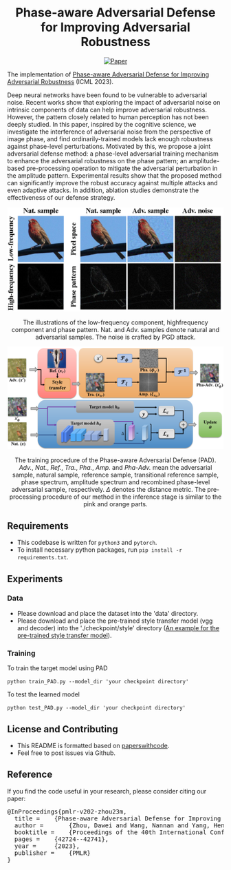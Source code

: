 <div align="center">   
  
# Phase-aware Adversarial Defense for Improving Adversarial Robustness
[![Paper](https://img.shields.io/badge/paper-ICML-green)](https://proceedings.mlr.press/v202/zhou23m/zhou23m.pdf)

</div>

The implementation of [Phase-aware Adversarial Defense for Improving Adversarial Robustness](https://proceedings.mlr.press/v202/zhou23m/zhou23m.pdf) (ICML 2023).

Deep neural networks have been found to be vulnerable to adversarial noise. Recent works show that exploring the impact of adversarial noise on intrinsic components of data can help improve adversarial robustness. However, the pattern closely related to human perception has not been deeply studied. In this paper, inspired by the cognitive science, we investigate the interference of adversarial noise from the perspective of image phase, and find ordinarily-trained models lack enough robustness against phase-level perturbations. Motivated by this, we propose a joint adversarial defense method: a phase-level adversarial training mechanism to enhance the adversarial robustness on the phase pattern; an amplitude-based pre-processing operation to mitigate the adversarial perturbation in the amplitude pattern. Experimental results show that the proposed method can significantly improve the robust accuracy against multiple attacks and even adaptive attacks. In addition, ablation studies demonstrate the effectiveness of our defense strategy.


<p float="left" align="center">
<img src="arch.png" width="800" /> 
<figcaption align="center">
The illustrations of the low-frequency component, highfrequency component and phase pattern. Nat. and Adv. samples denote natural and adversarial samples. The noise is crafted by PGD attack.
</figcaption>
</p>


<p float="left" align="center">
<img src="method.png" width="800" /> 
<figcaption align="center">
  
The training procedure of the Phase-aware Adversarial Defense (PAD). *Adv.*, *Nat.*, *Ref.*, *Tra.*, *Pha.*, *Amp.* and *Pha-Adv.* mean the adversarial sample, natural sample, reference sample, transitional reference sample, phase spectrum, amplitude spectrum and recombined phase-level adversarial sample, respectively. $\Delta$ denotes the distance metric. The pre-processing procedure of our method in the inference stage is similar to the pink and orange parts.
</figcaption>
</p>


## Requirements
- This codebase is written for `python3` and `pytorch`.
- To install necessary python packages, run `pip install -r requirements.txt`.


## Experiments
### Data
- Please download and place the dataset into the 'data' directory.
- Please download and place the pre-trained style transfer model (vgg and decoder) into the './checkpoint/style' directory ([An example for the pre-trained style transfer model](https://drive.google.com/drive/folders/1s8yPdAtLkwxTePnWYTHvEN4OXauhg0HS?usp=drive_link)). 


### Training
To train the target model using PAD 

```
python train_PAD.py --model_dir 'your checkpoint directory'
```

To test the learned model

```
python test_PAD.py --model_dir 'your checkpoint directory'
```


## License and Contributing
- This README is formatted based on [paperswithcode](https://github.com/paperswithcode/releasing-research-code).
- Feel free to post issues via Github. 


## Reference
If you find the code useful in your research, please consider citing our paper:


<pre>
@InProceedings{pmlr-v202-zhou23m,
  title = 	 {Phase-aware Adversarial Defense for Improving Adversarial Robustness},
  author =       {Zhou, Dawei and Wang, Nannan and Yang, Heng and Gao, Xinbo and Liu, Tongliang},
  booktitle = 	 {Proceedings of the 40th International Conference on Machine Learning},
  pages = 	 {42724--42741},
  year = 	 {2023},
  publisher =    {PMLR}
}
</pre>
